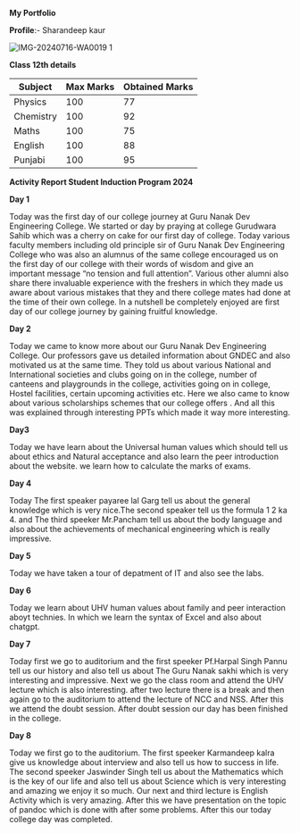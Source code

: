 **My Portfolio**

**Profile**:- Sharandeep kaur

![IMG-20240716-WA0019 1](https://github.com/user-attachments/assets/d1acf571-d30b-488f-bce9-39882a0a297d)

**Class 12th details**

|  Subject |  Max Marks |  Obtained Marks |  
|---|---|---|
| Physics  |  100 |  77 |  
| Chemistry  | 100  | 92  |  
|  Maths |100   | 75  |   
| English  |  100 | 88  |  
| Punjabi  | 100  |95   |  

**Activity Report Student Induction Program 2024**

**Day 1**

Today was the first day of our college journey at Guru Nanak Dev Engineering College. We started or day by praying at college Gurudwara Sahib which was a cherry on cake for our first day of college. Today various faculty members including old principle sir of Guru Nanak Dev Engineering College who was also an alumnus of the same college encouraged us on the first day of our college with their words of wisdom and give an important message “no tension and full attention”. Various other alumni also share there invaluable experience with the freshers in which they made us aware about various mistakes that they and there college mates had done at the time of their own college. In a nutshell be completely enjoyed are first day of our college journey by gaining fruitful knowledge.

**Day 2**

Today we came to know more about our Guru Nanak Dev Engineering College. Our professors gave us detailed information about GNDEC and also motivated us at the same time. They told us about various National and International societies and clubs going on in the college, number of canteens and playgrounds in the college, activities going on in college, Hostel facilities, certain upcoming activities etc. Here we also came to know about various scholarships schemes that our college offers . And all this was explained through interesting PPTs which made it way more interesting.

**Day3**

Today we have learn about the Universal human values which should tell us about ethics and Natural acceptance and also learn the peer introduction about the website. we learn how to calculate the marks of exams.

**Day 4**

Today The first speaker payaree lal Garg tell us about the general knowledge which is very nice.The second speaker tell us the formula 1 2 ka 4. and The third speeker Mr.Pancham tell us about the body language and also about the achievements of mechanical engineering which is really impressive.

 **Day 5** 
 
Today we have taken a tour of depatment of IT and also see the labs.

**Day 6**

Today we learn about UHV human values about family and peer interaction aboyt technies. In which we learn the syntax of Excel and also about chatgpt.

**Day 7**

Today first we go to auditorium and the first speeker Pf.Harpal Singh Pannu tell us our history and also tell us about The Guru Nanak sakhi which is very interesting and impressive. Next we go the class room and attend the UHV lecture which is also interesting. after two lecture there is a break and then again go to the auditorium to attend the lecture of NCC and NSS. After this we attend the doubt session. After doubt session our day has been finished in the college.

**Day 8**

Today we first go to the auditorium. The first speeker Karmandeep kalra give us knowledge about interview and also tell us how to success in life. The second speeker Jaswinder Singh tell us about the Mathematics which is the key of our life and also tell us about Science which is very interesting and amazing we enjoy it so much. Our next and third lecture is English Activity which is very amazing. After this we have presentation on the topic of pandoc which is done with after some problems. After this our today college day was completed.
